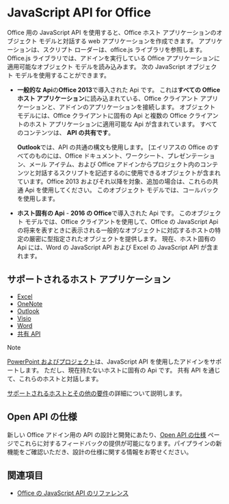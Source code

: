 # <a name="javascript-api-for-office"></a>JavaScript API for Office

Office 用の JavaScript API を使用すると、Office ホスト アプリケーションのオブジェクト モデルと対話する web アプリケーションを作成できます。 アプリケーションは、スクリプト ローダーは、office.js ライブラリを参照します。 Office.js ライブラリでは、アドインを実行している Office アプリケーションに適用可能なオブジェクト モデルを読み込みます。 次の JavaScript オブジェクト モデルを使用することができます。

- **一般的な Api**の**Office 2013**で導入された Api です。 これは**すべての Office ホスト アプリケーション**に読み込まれている、Office クライアント アプリケーションと、アドインのアプリケーションを接続します。 オブジェクト モデルには、Office クライアントに固有の Api と複数の Office クライアントのホスト アプリケーションに適用可能な Api が含まれています。 すべてのコンテンツは、 **API の共有です**。 

  **Outlook**では、API の共通の構文も使用します。 [エイリアスの Office のすべてのものには、Office ドキュメント、ワークシート、プレゼンテーション、メール アイテム、および Office アドインからプロジェクト内のコンテンツと対話するスクリプトを記述するのに使用できるオブジェクトが含まれています。Office 2013 およびそれ以降を対象、追加の場合は、これらの共通 Api を使用してください。 このオブジェクト モデルでは、コールバックを使用します。

- **ホスト固有の Api** - **2016 の Office**で導入された Api です。 このオブジェクト モデルでは、Office クライアントを使用して、Office の JavaScript Api の将来を表すときに表示される一般的なオブジェクトに対応するホストの特定の厳密に型指定されたオブジェクトを提供します。 現在、ホスト固有の Api には、Word の JavaScript API および Excel の JavaScript API が含まれます。

## <a name="supported-host-applications"></a>サポートされるホスト アプリケーション

- [Excel](overview/excel-add-ins-reference-overview.md)
- [OneNote](overview/onenote-add-ins-javascript-reference.md)
- [Outlook](requirement-sets/outlook-api-requirement-sets.md)
- [Visio](overview/visio-javascript-reference-overview.md)
- [Word](overview/word-add-ins-reference-overview.md)
- [共有 API](requirement-sets/office-add-in-requirement-sets.md)

> [!NOTE] 
> [PowerPoint およびプロジェクト](requirement-sets/powerpoint-and-project-note.md)は、JavaScript API を使用したアドインをサポートします。 ただし、現在持たないホストに固有の Api です。 共有 API を通じて、これらのホストと対話します。

[サポートされるホストとその他の要件](https://docs.microsoft.com/office/dev/add-ins/concepts/requirements-for-running-office-add-ins)の詳細について説明します。

## <a name="open-api-specifications"></a>Open API の仕様

新しい Office アドイン用の API の設計と開発にあたり、[Open API の仕様](openspec.md) ページでこれらに対するフィードバックの提供が可能になります。パイプラインの新機能をご確認いただき、設計の仕様に関する情報をお寄せください。

## <a name="see-also"></a>関連項目

- [Office の JavaScript API のリファレンス](https://docs.microsoft.com/javascript/api/overview/office?view=office-js)